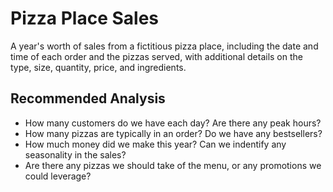 # Pizza Place Sales
A year's worth of sales from a fictitious pizza place, including the date and time of each order and the pizzas served, with additional details on the type, size, quantity, price, and ingredients.

## Recommended Analysis

* How many customers do we have each day? Are there any peak hours?
* How many pizzas are typically in an order? Do we have any bestsellers?
* How much money did we make this year? Can we indentify any seasonality in the sales?
* Are there any pizzas we should take of the menu, or any promotions we could leverage?
